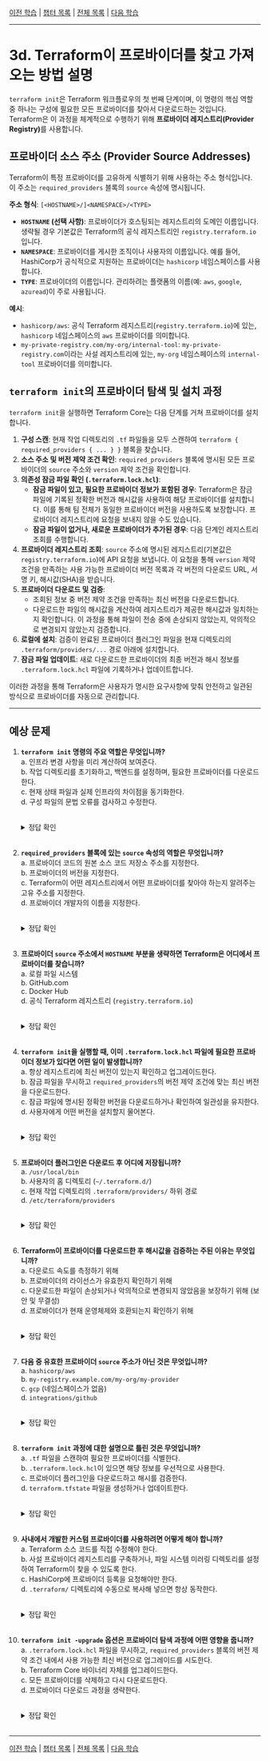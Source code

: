 [이전 학습](./3c-Write-Terraform-configuration-using-multiple-providers.md) | [챕터 목록](./README.md) | [전체 목록](../README.md) | [다음 학습](../4-Use-Terraform-outside-the-core-workflow/4a-Describe-when-to-use-terraform-import-to-import-existing-infrastructure-into-your-Terraform-state.md)

---

# 3d. Terraform이 프로바이더를 찾고 가져오는 방법 설명

`terraform init`은 Terraform 워크플로우의 첫 번째 단계이며, 이 명령의 핵심 역할 중 하나는 구성에 필요한 모든 프로바이더를 찾아서 다운로드하는 것입니다. Terraform은 이 과정을 체계적으로 수행하기 위해 <b>프로바이더 레지스트리(Provider Registry)</b>를 사용합니다.

## 프로바이더 소스 주소 (Provider Source Addresses)

Terraform이 특정 프로바이더를 고유하게 식별하기 위해 사용하는 주소 형식입니다. 이 주소는 `required_providers` 블록의 `source` 속성에 명시됩니다.

**주소 형식**: `[<HOSTNAME>/]<NAMESPACE>/<TYPE>`

*   **`HOSTNAME` (선택 사항)**: 프로바이더가 호스팅되는 레지스트리의 도메인 이름입니다. 생략될 경우 기본값은 Terraform의 공식 레지스트리인 `registry.terraform.io` 입니다.
*   **`NAMESPACE`**: 프로바이더를 게시한 조직이나 사용자의 이름입니다. 예를 들어, HashiCorp가 공식적으로 지원하는 프로바이더는 `hashicorp` 네임스페이스를 사용합니다.
*   **`TYPE`**: 프로바이더의 이름입니다. 관리하려는 플랫폼의 이름(예: `aws`, `google`, `azuread`)이 주로 사용됩니다.

**예시**:
*   `hashicorp/aws`: 공식 Terraform 레지스트리(`registry.terraform.io`)에 있는, `hashicorp` 네임스페이스의 `aws` 프로바이더를 의미합니다.
*   `my-private-registry.com/my-org/internal-tool`: `my-private-registry.com`이라는 사설 레지스트리에 있는, `my-org` 네임스페이스의 `internal-tool` 프로바이더를 의미합니다.

## `terraform init`의 프로바이더 탐색 및 설치 과정

`terraform init`을 실행하면 Terraform Core는 다음 단계를 거쳐 프로바이더를 설치합니다.

1.  **구성 스캔**: 현재 작업 디렉토리의 `.tf` 파일들을 모두 스캔하여 `terraform { required_providers { ... } }` 블록을 찾습니다.
2.  **소스 주소 및 버전 제약 조건 확인**: `required_providers` 블록에 명시된 모든 프로바이더의 `source` 주소와 `version` 제약 조건을 확인합니다.
3.  **의존성 잠금 파일 확인 (`.terraform.lock.hcl`)**:
    *   **잠금 파일이 있고, 필요한 프로바이더 정보가 포함된 경우**: Terraform은 잠금 파일에 기록된 정확한 버전과 해시값을 사용하여 해당 프로바이더를 설치합니다. 이를 통해 팀 전체가 동일한 프로바이더 버전을 사용하도록 보장합니다. 프로바이더 레지스트리에 요청을 보내지 않을 수도 있습니다.
    *   **잠금 파일이 없거나, 새로운 프로바이더가 추가된 경우**: 다음 단계인 레지스트리 조회를 수행합니다.
4.  **프로바이더 레지스트리 조회**: `source` 주소에 명시된 레지스트리(기본값은 `registry.terraform.io`)에 API 요청을 보냅니다. 이 요청을 통해 `version` 제약 조건을 만족하는 사용 가능한 프로바이더 버전 목록과 각 버전의 다운로드 URL, 서명 키, 해시값(SHA)을 받습니다.
5.  **프로바이더 다운로드 및 검증**:
    *   조회된 정보 중 버전 제약 조건을 만족하는 최신 버전을 다운로드합니다.
    *   다운로드한 파일의 해시값을 계산하여 레지스트리가 제공한 해시값과 일치하는지 확인합니다. 이 과정을 통해 파일이 전송 중에 손상되지 않았는지, 악의적으로 변경되지 않았는지 검증합니다.
6.  **로컬에 설치**: 검증이 완료된 프로바이더 플러그인 파일을 현재 디렉토리의 `.terraform/providers/...` 경로 아래에 설치합니다.
7.  **잠금 파일 업데이트**: 새로 다운로드한 프로바이더의 최종 버전과 해시 정보를 `.terraform.lock.hcl` 파일에 기록하거나 업데이트합니다.

이러한 과정을 통해 Terraform은 사용자가 명시한 요구사항에 맞춰 안전하고 일관된 방식으로 프로바이더를 자동으로 관리합니다.

---

## 예상 문제

1.  **`terraform init` 명령의 주요 역할은 무엇입니까?**<br>
    a. 인프라 변경 사항을 미리 계산하여 보여준다.<br>
    b. 작업 디렉토리를 초기화하고, 백엔드를 설정하며, 필요한 프로바이더를 다운로드한다.<br>
    c. 현재 상태 파일과 실제 인프라의 차이점을 동기화한다.<br>
    d. 구성 파일의 문법 오류를 검사하고 수정한다.<br>
    <br>
    <details>
    <summary>정답 확인</summary>
    <p>b</p>
    </details><br>

2.  **`required_providers` 블록에 있는 `source` 속성의 역할은 무엇입니까?**<br>
    a. 프로바이더 코드의 원본 소스 코드 저장소 주소를 지정한다.<br>
    b. 프로바이더의 버전을 지정한다.<br>
    c. Terraform이 어떤 레지스트리에서 어떤 프로바이더를 찾아야 하는지 알려주는 고유 주소를 지정한다.<br>
    d. 프로바이더 개발자의 이름을 지정한다.<br>
    <br>
    <details>
    <summary>정답 확인</summary>
    <p>c</p>
    </details><br>

3.  **프로바이더 `source` 주소에서 `HOSTNAME` 부분을 생략하면 Terraform은 어디에서 프로바이더를 찾습니까?**<br>
    a. 로컬 파일 시스템<br>
    b. GitHub.com<br>
    c. Docker Hub<br>
    d. 공식 Terraform 레지스트리 (`registry.terraform.io`)<br>
    <br>
    <details>
    <summary>정답 확인</summary>
    <p>d</p>
    </details><br>

4.  **`terraform init`을 실행할 때, 이미 `.terraform.lock.hcl` 파일에 필요한 프로바이더 정보가 있다면 어떤 일이 발생합니까?**<br>
    a. 항상 레지스트리에 최신 버전이 있는지 확인하고 업그레이드한다.<br>
    b. 잠금 파일을 무시하고 `required_providers`의 버전 제약 조건에 맞는 최신 버전을 다운로드한다.<br>
    c. 잠금 파일에 명시된 정확한 버전을 다운로드하거나 확인하여 일관성을 유지한다.<br>
    d. 사용자에게 어떤 버전을 설치할지 물어본다.<br>
    <br>
    <details>
    <summary>정답 확인</summary>
    <p>c</p>
    </details><br>

5.  **프로바이더 플러그인은 다운로드 후 어디에 저장됩니까?**<br>
    a. `/usr/local/bin`<br>
    b. 사용자의 홈 디렉토리 (`~/.terraform.d/`)<br>
    c. 현재 작업 디렉토리의 `.terraform/providers/` 하위 경로<br>
    d. `/etc/terraform/providers`<br>
    <br>
    <details>
    <summary>정답 확인</summary>
    <p>c</p>
    </details><br>

6.  **Terraform이 프로바이더를 다운로드한 후 해시값을 검증하는 주된 이유는 무엇입니까?**<br>
    a. 다운로드 속도를 측정하기 위해<br>
    b. 프로바이더의 라이선스가 유효한지 확인하기 위해<br>
    c. 다운로드한 파일이 손상되거나 악의적으로 변경되지 않았음을 보장하기 위해 (보안 및 무결성)<br>
    d. 프로바이더가 현재 운영체제와 호환되는지 확인하기 위해<br>
    <br>
    <details>
    <summary>정답 확인</summary>
    <p>c</p>
    </details><br>

7.  **다음 중 유효한 프로바이더 `source` 주소가 아닌 것은 무엇입니까?**<br>
    a. `hashicorp/aws`<br>
    b. `my-registry.example.com/my-org/my-provider`<br>
    c. `gcp` (네임스페이스가 없음)<br>
    d. `integrations/github`<br>
    <br>
    <details>
    <summary>정답 확인</summary>
    <p>c. `NAMESPACE/TYPE` 형식은 필수입니다. `hashicorp/google`과 같이 네임스페이스가 포함되어야 합니다.</p>
    </details><br>

8.  **`terraform init` 과정에 대한 설명으로 틀린 것은 무엇입니까?**<br>
    a. `.tf` 파일을 스캔하여 필요한 프로바이더를 식별한다.<br>
    b. `.terraform.lock.hcl`이 있으면 해당 정보를 우선적으로 사용한다.<br>
    c. 프로바이더 플러그인을 다운로드하고 해시를 검증한다.<br>
    d. `terraform.tfstate` 파일을 생성하거나 업데이트한다.<br>
    <br>
    <details>
    <summary>정답 확인</summary>
    <p>d. `terraform init`은 상태 파일을 직접적으로 생성하거나 크게 수정하지 않습니다. 상태 파일은 `terraform apply` 이후에 주로 생성되고 내용이 채워집니다.</p>
    </details><br>

9.  **사내에서 개발한 커스텀 프로바이더를 사용하려면 어떻게 해야 합니까?**<br>
    a. Terraform 소스 코드를 직접 수정해야 한다.<br>
    b. 사설 프로바이더 레지스트리를 구축하거나, 파일 시스템 미러링 디렉토리를 설정하여 Terraform이 찾을 수 있도록 한다.<br>
    c. HashiCorp에 프로바이더 등록을 요청해야만 한다.<br>
    d. `.terraform/` 디렉토리에 수동으로 복사해 넣으면 항상 동작한다.<br>
    <br>
    <details>
    <summary>정답 확인</summary>
    <p>b. 사설 레지스트리를 구축하거나 로컬 디렉토리를 사용하는 것이 정식적인 방법입니다.</p>
    </details><br>

10. **`terraform init -upgrade` 옵션은 프로바이더 탐색 과정에 어떤 영향을 줍니까?**<br>
    a. `.terraform.lock.hcl` 파일을 무시하고, `required_providers` 블록의 버전 제약 조건 내에서 사용 가능한 최신 버전으로 업그레이드를 시도한다.<br>
    b. Terraform Core 바이너리 자체를 업그레이드한다.<br>
    c. 모든 프로바이더를 삭제하고 다시 다운로드한다.<br>
    d. 프로바이더 다운로드 과정을 생략한다.<br>
    <br>
    <details>
    <summary>정답 확인</summary>
    <p>a</p>
    </details><br>

---

[이전 학습](./3c-Write-Terraform-configuration-using-multiple-providers.md) | [챕터 목록](./README.md) | [전체 목록](../../README.md) | [다음 학습](../4-Use-Terraform-outside-the-core-workflow/README.md)
